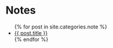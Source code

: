 # Notes

<ul>
  {% for post in site.categories.note %}
    <li>
      <a href="{{ post.url }}">{{ post.title }}</a>
    </li>
  {% endfor %}
</ul>
